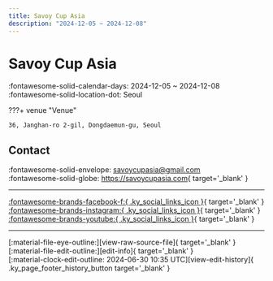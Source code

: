 ```yaml
---
title: Savoy Cup Asia
description: "2024-12-05 ~ 2024-12-08"
---
```


# Savoy Cup Asia 

:fontawesome-solid-calendar-days: 2024-12-05 ~ 2024-12-08  
:fontawesome-solid-location-dot: Seoul  

???+ venue "Venue"

    36, Janghan-ro 2-gil, Dongdaemun-gu, Seoul  

## Contact

:fontawesome-solid-envelope: <savoycupasia@gmail.com>  
:fontawesome-solid-globe: <https://savoycupasia.com>{ target='_blank' }  

---

 [:fontawesome-brands-facebook-f:{ .ky_social_links_icon }](https://www.facebook.com/profile.php?id=100093296225921){ target='_blank' } [:fontawesome-brands-instagram:{ .ky_social_links_icon }](https://instagram.com/savoycupasia){ target='_blank' } [:fontawesome-brands-youtube:{ .ky_social_links_icon }](https://youtube.com/@SavoyCup){ target='_blank' }

---

<div class="ky_page_footer" markdown>
<div class="ky_page_footer_trailing" markdown="span">
[:material-file-eye-outline:][view-raw-source-file]{ target='_blank' }
[:material-file-edit-outline:][edit-info]{ target='_blank' }
</div>
<div class="ky_page_footer_leading" markdown="span">
[:material-clock-edit-outline: 2024-06-30 10:35 UTC][view-edit-history]{ .ky_page_footer_history_button target='_blank' }
</div>
</div>

[view-raw-source-file]: https://github.com/swingdance/events/blob/main/2024/ko_KR/savoy-cup-asia-2024.json "View Raw Source File"
[edit-info]: https://github.com/swingdance/events/issues/new?assignees=&labels=update+event&projects=&template=03-update_entity.yml&title=%5B2024%2Fko_KR%5D%20Update%20Event%3A%20Savoy%20Cup%20Asia&region=ko_KR&year=2024&id=savoy-cup-asia-2024&name=Savoy%20Cup%20Asia&org_id= "Edit Info"

[view-edit-history]: https://github.com/swingdance/events/commits/main/2024/ko_KR/savoy-cup-asia-2024.json "View Edit History"
